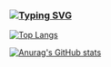 ### [![Typing SVG](https://readme-typing-svg.herokuapp.com?color=%2336BCF7&lines=Welcome+to+my+profile!+👋)](https://git.io/typing-svg)

[![Top Langs](https://github-readme-stats.vercel.app/api/top-langs/?username=vadimtataru&layout=compact)](https://github.com/VadimTataru/github-readme-stats)

[![Anurag's GitHub stats](https://github-readme-stats.vercel.app/api?username=vadimtataru&show_icons=true&theme=radical)](https://github.com/VadimTataru/github-readme-stats)
<!--
**VadimTataru/VadimTataru** is a ✨ _special_ ✨ repository because its `README.md` (this file) appears on your GitHub profile.

Here are some ideas to get you started:

- 🔭 I’m currently working on ...
- 🌱 I’m currently learning ...
- 👯 I’m looking to collaborate on ...
- 🤔 I’m looking for help with ...
- 💬 Ask me about ...
- 📫 How to reach me: ...
- 😄 Pronouns: ...
- ⚡ Fun fact: ...
-->
